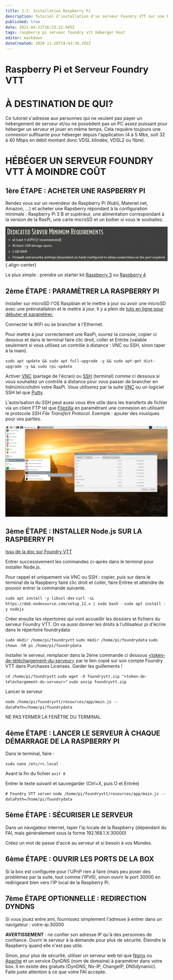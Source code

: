 ```yaml
---
title: 2.2. Installation Raspberry Pi
description: Tutoriel d'installation d'un serveur Foundry VTT sur une Raspberry Pi
published: true
date: 2021-04-21T16:23:22.945Z
tags: raspberry pi serveur foundry vtt héberger host
editor: markdown
dateCreated: 2020-11-28T19:43:36.702Z
---
```


# Raspberry Pi et Serveur Foundry VTT
# À DESTINATION DE QUI?

Ce tutoriel s'adresse aux personnes qui ne veulent pas payer un hébergement de serveur et/ou ne possèdent pas un PC assez puissant pour héberger un serveur et jouer en même temps. Cela requière toujours une connexion suffisante pour héberger depuis l'application (4 à 5 Mbs, soit 32 à 40 Mbps en débit montant donc VDSL blindée, VDSL2 ou fibre).

# HÉBÉGER UN SERVEUR FOUNDRY VTT À MOINDRE COÛT

## 1ère ÉTAPE : ACHETER UNE RASPBERRY PI

Rendez vous sur un revendeur de Raspberry Pi (Kubii, Materiel.net, Amazon, ...) et acheter une Rapsberry répondant à la configuration minimale : Raspberry Pi 3 B et supérieur, une alimentation correspondant à la version de la RasPi, une carte microSD et un boitier si vous le souhaitez.

![phj3bxv.jpg](/images/raspberry/phj3bxv.jpg){.align-center}

Le plus simple : prendre un starter kit [Raspberry 3](fr/https://www.kubii.fr/168-kits-raspberry-pi-3-et-3) ou [Raspberry 4](fr/https://www.kubii.fr/175-kits-raspberry-pi-4)

## 2ème ÉTAPE : PARAMÈTRER LA RASPBERRY PI

Installer sur microSD l'OS Raspbian et le mettre à jour ou avoir une microSD avec une préinstallation et le mettre à jour. Il y a plein de [tuto en ligne pour débuter et paramétrer.](/fr/https://www.gotronic.fr/blog/guides/raspberry/)

Connecter la WiFi ou se brancher à l'Ethernet.

Pour mettre à jour correctement une RasPi, ouvrez la console, copier ci dessous et dans le terminal faire clic droit, coller et Entrée (valable seulement si vous utilisez un contrôle à distance : VNC ou SSH, sinon taper à la main).

`sudo apt update && sudo apt full-upgrade -y && sudo apt-get dist-upgrade -y && sudo rpi-update`

Activer [VNC](fr/https://raspberry-pi.fr/vnc-raspberry-pi/) (partage de l'écran) ou [SSH](fr/https://raspberry-pi.fr/connecter-ssh-raspberry-pi/) (terminal) comme ci dessous si vous souhaitez un contrôle à distance pour vous passer de brancher en hdmi/microhdmi votre RasPi. Vous utiliserez par la suite [VNC](fr/https://www.realvnc.com/de/connect/download/viewer/) ou un logiciel SSH tel que [Putty](fr/https://www.putty.org/).

L'autorisation du SSH peut aussi vous être utile dans les transferts de fichier via un client FTP tel que [Filezilla](fr/https://filezilla-project.org/) en paramétrant une connexion en utilisant le protocole *SSH File Transfert Protocol*. Exemple : ajouter des musiques pour vos parties.

![unfj1zw.jpg](/images/raspberry/unfj1zw.jpg)

## 3ème ÉTAPE : INSTALLER Node.js SUR LA RASPBERRY PI

[Issu de la doc sur Foundry VTT](fr/https://foundryvtt.com/article/hosting/)

Entrer successivement les commandes ci-après dans le terminal pour installer Node.js.

Pour rappel et uniquement via VNC ou SSH : copier, puis sur dans le terminal de la Raspberry faire clic droit et coller, faire Entrée et attendre de pouvoir entrer la commande suivante.

`sudo apt install -y libssl-dev`
`curl -sL https://deb.nodesource.com/setup_12.x | sudo bash -`
`sudo apt install -y nodejs`

Créer ensuite les répertoires qui vont accueillir les dossiers et fichiers du serveur Foundry VTT. On va aussi donner les droits à l'utilisateur pi d'écrire dans le répertoire foundrydata

`sudo mkdir /home/pi/foundryvtt`
`sudo mkdir /home/pi/foundrydata`
`sudo chown -hR pi /home/pi/foundrydata`

Installer le serveur, remplacer dans la 2ème commande ci dessous [<token-de-téléchargement-du-serveur>](fr/https://i.imgur.com/igtqAs9.jpg) par le lien copié sur son compte Foundry VTT dans Purchases Licenses. Garder les guillements !

`cd /home/pi/foundryvtt`
`sudo wget -O foundryvtt.zip "<token-de-téléchargement-du-serveur>"`
`sudo unzip foundryvtt.zip`

Lancer le serveur

`node /home/pi/foundryvtt/resources/app/main.js --dataPath=/home/pi/foundrydata`

NE PAS FERMER LA FENÊTRE DU TERMINAL

## 4ème ÉTAPE : LANCER LE SERVEUR À CHAQUE DÉMARRAGE DE LA RASPBERRY PI

Dans le terminal, faire :

`sudo nano /etc/rc.local`

Avant la fin du fichier `exit 0`

Entrer le texte suivant et sauvegarder (Ctrl+X, puis O et Entrée)

`# Foundry VTT server`
`node /home/pi/foundryvtt/resources/app/main.js --dataPath=/home/pi/foundrydata`

## 5ème ÉTAPE : SÉCURISER LE SERVEUR

Dans un navigateur internet, taper l'ip locale de la Raspberry (dépendant du FAI, mais généralement sous la forme 192.168.1.X:30000)

Créez un mot de passe d'accè au serveur et si besoin à vos Mondes.

## 6ème ÉTAPE : OUVRIR LES PORTS DE LA BOX

Si la box est configurée pour l'UPnP rien à faire (mais peu poser des problèmes par la suite, tout comme l'IPV6), sinon ouvrir le port 30000 en redirigeant bien vers l'IP local de la Raspberry Pi.

## 7ème ÉTAPE OPTIONNELLE : REDIRECTION DYNDNS

Si vous jouez entre ami, fournissez simplement l'adresse à entrer dans un navigateur : votre-ip:30000

**AVERTISSEMENT** : ne confier son adresse IP qu'à des personnes de confiance. Ouvrir le serveur à la demande pour plus de sécurité. Éteindre la Raspberry quand elle n'est pas utile.

Sinon, pour plus de sécurité, utiliser un serveur web tel que [Nginx](/fr/https://foundryvtt.com/article/nginx/) ou [Apache](/fr/https://foundryvtt.com/article/apache/) et un service DynDNS (nom de domaine) à paramétrer dans votre box. Il en existe des gratuits (DynDNS, No-IP, ChangeIP, DNSdynamic). Faite juste attention à ce que votre FAI accepte.


